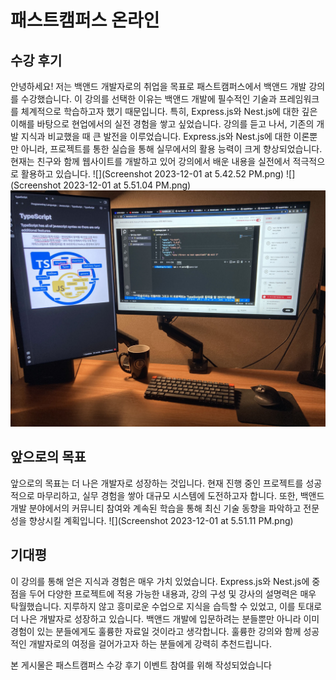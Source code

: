 # 패스트캠퍼스 온라인
## 수강 후기
안녕하세요! 저는 백앤드 개발자로의 취업을 목표로 패스트캠퍼스에서 백앤드 개발 강의를 수강했습니다. 이 강의를 선택한 이유는 백앤드 개발에 필수적인 기술과 프레임워크를 체계적으로 학습하고자 했기 때문입니다. 특히, Express.js와 Nest.js에 대한 깊은 이해를 바탕으로 현업에서의 실전 경험을 쌓고 싶었습니다. 
강의를 듣고 나서, 기존의 개발 지식과 비교했을 때 큰 발전을 이루었습니다. Express.js와 Nest.js에 대한 이론뿐만 아니라, 프로젝트를 통한 실습을 통해 실무에서의 활용 능력이 크게 향상되었습니다. 현재는 친구와 함께 웹사이트를 개발하고 있어 강의에서 배운 내용을 실전에서 적극적으로 활용하고 있습니다.
![](Screenshot 2023-12-01 at 5.42.52 PM.png)
![](Screenshot 2023-12-01 at 5.51.04 PM.png)
![](IMG_1906.jpg)

## 앞으로의 목표
앞으로의 목표는 더 나은 개발자로 성장하는 것입니다. 현재 진행 중인 프로젝트를 성공적으로 마무리하고, 실무 경험을 쌓아 대규모 시스템에 도전하고자 합니다. 또한, 백앤드 개발 분야에서의 커뮤니티 참여와 계속된 학습을 통해 최신 기술 동향을 파악하고 전문성을 향상시킬 계획입니다.
![](Screenshot 2023-12-01 at 5.51.11 PM.png)


## 기대평
이 강의를 통해 얻은 지식과 경험은 매우 가치 있었습니다. Express.js와 Nest.js에 중점을 두어 다양한 프로젝트에 적용 가능한 내용과, 강의 구성 및 강사의 설명력은 매우 탁월했습니다. 지루하지 않고 흥미로운 수업으로 지식을 습득할 수 있었고, 이를 토대로 더 나은 개발자로 성장하고 있습니다. 백앤드 개발에 입문하려는 분들뿐만 아니라 이미 경험이 있는 분들에게도 훌륭한 자료일 것이라고 생각합니다. 훌륭한 강의와 함께 성공적인 개발자로의 여정을 걸어가고자 하는 분들에게 강력히 추천드립니다.


본 게시물은 패스트캠퍼스 수강 후기 이벤트 참여를 위해 작성되었습니다
